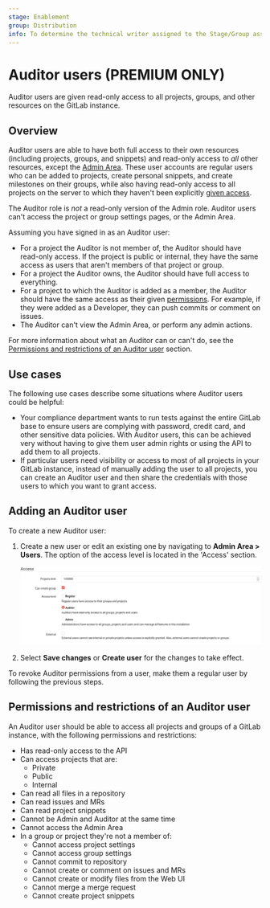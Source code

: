 ```yaml
---
stage: Enablement
group: Distribution
info: To determine the technical writer assigned to the Stage/Group associated with this page, see https://about.gitlab.com/handbook/engineering/ux/technical-writing/#assignments
---
```


# Auditor users **(PREMIUM ONLY)**

Auditor users are given read-only access to all projects, groups, and other
resources on the GitLab instance.

## Overview

Auditor users are able to have both full access to their own resources
(including projects, groups, and snippets) and read-only access to _all_ other
resources, except the [Admin Area](../user/admin_area/index.md). These user
accounts are regular users who can be added to projects, create personal
snippets, and create milestones on their groups, while also having read-only
access to all projects on the server to which they haven't been explicitly
[given access](../user/permissions.md).

The Auditor role is _not_ a read-only version of the Admin role. Auditor users
can't access the project or group settings pages, or the Admin Area.

Assuming you have signed in as an Auditor user:

- For a project the Auditor is not member of, the Auditor should have
  read-only access. If the project is public or internal, they have the same
  access as users that aren't members of that project or group.
- For a project the Auditor owns, the Auditor should have full access to
  everything.
- For a project to which the Auditor is added as a member, the Auditor should
  have the same access as their given [permissions](../user/permissions.md).
  For example, if they were added as a Developer, they can push commits or
  comment on issues.
- The Auditor can't view the Admin Area, or perform any admin actions.

For more information about what an Auditor can or can't do, see the
[Permissions and restrictions of an Auditor user](#permissions-and-restrictions-of-an-auditor-user)
section.

## Use cases

The following use cases describe some situations where Auditor users could be
helpful:

- Your compliance department wants to run tests against the entire GitLab base
  to ensure users are complying with password, credit card, and other sensitive
  data policies. With Auditor users, this can be achieved very without having
  to give them user admin rights or using the API to add them to all projects.
- If particular users need visibility or access to most of all projects in
  your GitLab instance, instead of manually adding the user to all projects,
  you can create an Auditor user and then share the credentials with those users
  to which you want to grant access.

## Adding an Auditor user

To create a new Auditor user:

1. Create a new user or edit an existing one by navigating to
   **Admin Area > Users**. The option of the access level is located in
   the 'Access' section.

   ![Admin Area Form](img/auditor_access_form.png)

1. Select **Save changes** or **Create user** for the changes to take effect.

To revoke Auditor permissions from a user, make them a regular user by
following the previous steps.

## Permissions and restrictions of an Auditor user

An Auditor user should be able to access all projects and groups of a GitLab
instance, with the following permissions and restrictions:

- Has read-only access to the API
- Can access projects that are:
  - Private
  - Public
  - Internal
- Can read all files in a repository
- Can read issues and MRs
- Can read project snippets
- Cannot be Admin and Auditor at the same time
- Cannot access the Admin Area
- In a group or project they're not a member of:
  - Cannot access project settings
  - Cannot access group settings
  - Cannot commit to repository
  - Cannot create or comment on issues and MRs
  - Cannot create or modify files from the Web UI
  - Cannot merge a merge request
  - Cannot create project snippets

